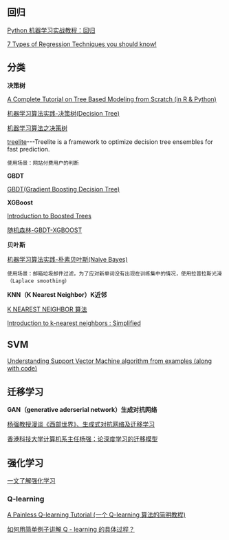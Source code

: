 
## 回归
[Python 机器学习实战教程：回归](http://blog.csdn.net/wizardforcel/article/details/73380636)

[7 Types of Regression Techniques you should know!](https://www.analyticsvidhya.com/blog/2015/08/comprehensive-guide-regression/)

## 分类

**决策树**

[A Complete Tutorial on Tree Based Modeling from Scratch (in R & Python)](https://www.analyticsvidhya.com/blog/2016/04/complete-tutorial-tree-based-modeling-scratch-in-python/)

[机器学习算法实践-决策树(Decision Tree)](https://zhuanlan.zhihu.com/p/27905967)

[机器学习算法之决策树](http://www.jianshu.com/p/6eecdeee5012)

[treelite](https://github.com/dmlc/treelite)---Treelite is a framework to optimize decision tree ensembles for fast prediction.

`使用场景：网站付费用户的判断`



**GBDT**

[GBDT(Gradient Boosting Decision Tree)](http://www.jianshu.com/p/005a4e6ac775)

**XGBoost**

[Introduction to Boosted Trees](http://xgboost.readthedocs.io/en/latest/model.html)

[随机森林-GBDT-XGBOOST](https://www.jianshu.com/p/3f9628fa928b)

**贝叶斯**

[机器学习算法实践-朴素贝叶斯(Naive Bayes)](https://zhuanlan.zhihu.com/p/27906640)

`使用场景：邮箱垃圾邮件过滤，为了应对新单词没有出现在训练集中的情况，使用拉普拉斯光滑（Laplace smoothing）`

**KNN（K Nearest Neighbor）K近邻**

[K NEAREST NEIGHBOR 算法](http://coolshell.cn/articles/8052.html)

[Introduction to k-nearest neighbors : Simplified](https://www.analyticsvidhya.com/blog/2014/10/introduction-k-neighbours-algorithm-clustering/)

## SVM

[Understanding Support Vector Machine algorithm from examples (along with code)](https://www.analyticsvidhya.com/blog/2015/10/understaing-support-vector-machine-example-code/)

## 迁移学习

**GAN（generative aderserial network）生成对抗网络**

[杨强教授漫谈《西部世界》、生成式对抗网络及迁移学习](http://geek.csdn.net/news/detail/197755)

[香港科技大学计算机系主任杨强：论深度学习的迁移模型](http://blog.csdn.net/wemedia/details.html?id=40903)


## 强化学习

[一文了解强化学习](http://geek.csdn.net/news/detail/201928)

### Q-learning

[A Painless Q-learning Tutorial (一个 Q-learning 算法的简明教程)](http://blog.csdn.net/itplus/article/details/9361915)

[如何用简单例子讲解 Q - learning 的具体过程？](https://www.zhihu.com/question/26408259/answer/123230350)
